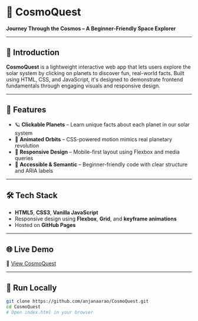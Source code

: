 # 🚀 CosmoQuest  
**Journey Through the Cosmos – A Beginner-Friendly Space Explorer**

---

## 🌌 Introduction  
**CosmoQuest** is a lightweight interactive web app that lets users explore the solar system by clicking on planets to discover fun, real-world facts. Built using HTML, CSS, and JavaScript, it's designed to demonstrate frontend fundamentals through engaging visuals and responsive design.

---

## 🔧 Features  

- 🪐 **Clickable Planets** – Learn unique facts about each planet in our solar system  
- 💫 **Animated Orbits** – CSS-powered motion mimics real planetary revolution  
- 📱 **Responsive Design** – Mobile-first layout using Flexbox and media queries  
- 🌟 **Accessible & Semantic** – Beginner-friendly code with clear structure and ARIA labels  

---

## 🛠 Tech Stack  

- **HTML5**, **CSS3**, **Vanilla JavaScript**  
- Responsive design using **Flexbox**, **Grid**, and **keyframe animations**  
- Hosted on **GitHub Pages**

---

## 🌐 Live Demo  
🔗 [View CosmoQuest](https://anjanaarao.github.io/CosmoQuest/)

---

## 🚀 Run Locally

```bash
git clone https://github.com/anjanaarao/CosmoQuest.git
cd CosmoQuest
# Open index.html in your browser
